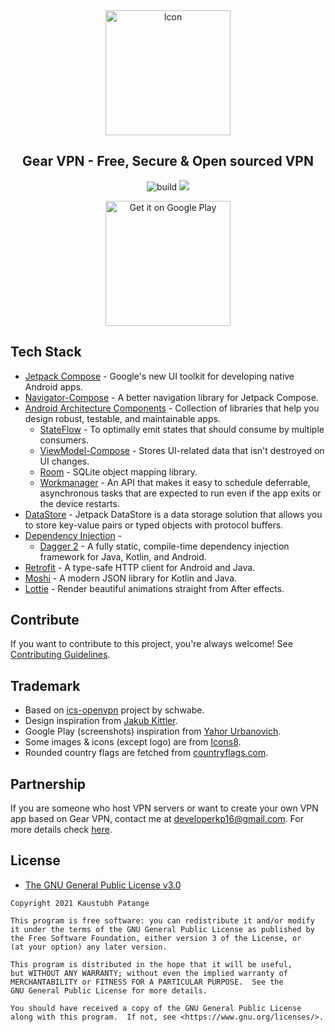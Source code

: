 <div align="center">
    <img alt="Icon" src="app/src/main/res/mipmap-xxxhdpi/ic_launcher_round.png" width="200" />
</div>

<h2 align="center">
    Gear VPN - Free, Secure & Open sourced VPN
</h2>

<p align="center">
   <img src="https://github.com/KaustubhPatange/Gear-VPN/workflows/build/badge.svg" alt="build"/>
   <a href="https://github.com/KaustubhPatange/Gear-VPN/issues"><img src="https://img.shields.io/github/issues/KaustubhPatange/Gear-VPN.svg"/></a>
</p>

<div align="center">
<a href='https://play.google.com/store/apps/details?id=com.kpstv.vpn'><img alt='Get it on Google Play' src='https://play.google.com/intl/en_us/badges/images/generic/en_badge_web_generic.png' width="200"/></a>
</div>

## Tech Stack

- [Jetpack Compose](https://developer.android.com/jetpack/compose) - Google's new UI toolkit for developing native Android apps.
- [Navigator-Compose](https://github.com/KaustubhPatange/navigator/tree/master/navigator-compose) - A better navigation library for Jetpack Compose.
- [Android Architecture Components](https://developer.android.com/topic/libraries/architecture) - Collection of libraries that help you design robust, testable, and maintainable apps.
  - [StateFlow](https://developer.android.com/kotlin/flow/stateflow-and-sharedflow#stateflow) - To optimally emit states that should consume by multiple consumers.
  - [ViewModel-Compose](https://developer.android.com/topic/libraries/architecture/viewmodel) - Stores UI-related data that isn't destroyed on UI changes.
  - [Room](https://developer.android.com/topic/libraries/architecture/room) - SQLite object mapping library.
  - [Workmanager](https://developer.android.com/topic/libraries/architecture/workmanager) - An API that makes it easy to schedule deferrable, asynchronous tasks that are expected to run even if the app exits or the device restarts.
- [DataStore](https://developer.android.com/topic/libraries/architecture/datastore) - Jetpack DataStore is a data storage solution that allows you to store key-value pairs or typed objects with protocol buffers.
- [Dependency Injection](https://developer.android.com/training/dependency-injection) -
  - [Dagger 2](https://dagger.dev/) - A fully static, compile-time dependency injection framework for Java, Kotlin, and Android.
- [Retrofit](https://square.github.io/retrofit/) - A type-safe HTTP client for Android and Java.
- [Moshi](https://github.com/square/moshi) - A modern JSON library for Kotlin and Java.
- [Lottie](https://github.com/airbnb/lottie-android) - Render beautiful animations straight from After effects.

## Contribute

If you want to contribute to this project, you're always welcome!
See [Contributing Guidelines](CONTRIBUTING.md).

## Trademark

- Based on [ics-openvpn](https://github.com/schwabe/ics-openvpn) project by schwabe.
- Design inspiration from [Jakub Kittler](https://dribbble.com/shots/7025990-VPN-Concept).
- Google Play (screenshots) inspiration from [Yahor Urbanovich](https://proandroiddev.com/how-i-made-beautiful-screenshots-for-google-play-developer-experience-61ce108fa6b4).
- Some images & icons (except logo) are from [Icons8](https://icons8.com/).
- Rounded country flags are fetched from [countryflags.com](http://countryflags.com/).

## Partnership

If you are someone who host VPN servers or want to create your own VPN app based on Gear VPN, contact me at developerkp16@gmail.com. For more details check [here](https://github.com/KaustubhPatange/Gear-VPN/wiki/Forks).

## License

- [The GNU General Public License v3.0](https://www.gnu.org/licenses/gpl-3.0.txt)

```
Copyright 2021 Kaustubh Patange

This program is free software: you can redistribute it and/or modify
it under the terms of the GNU General Public License as published by
the Free Software Foundation, either version 3 of the License, or
(at your option) any later version.

This program is distributed in the hope that it will be useful,
but WITHOUT ANY WARRANTY; without even the implied warranty of
MERCHANTABILITY or FITNESS FOR A PARTICULAR PURPOSE.  See the
GNU General Public License for more details.

You should have received a copy of the GNU General Public License
along with this program.  If not, see <https://www.gnu.org/licenses/>.
```


  
